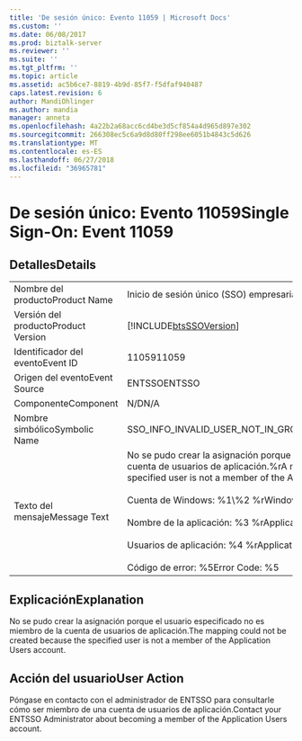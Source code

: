 ```yaml
---
title: 'De sesión único: Evento 11059 | Microsoft Docs'
ms.custom: ''
ms.date: 06/08/2017
ms.prod: biztalk-server
ms.reviewer: ''
ms.suite: ''
ms.tgt_pltfrm: ''
ms.topic: article
ms.assetid: ac5b6ce7-8819-4b9d-85f7-f5dfaf940487
caps.latest.revision: 6
author: MandiOhlinger
ms.author: mandia
manager: anneta
ms.openlocfilehash: 4a22b2a68acc6cd4be3d5cf854a4d965d897e302
ms.sourcegitcommit: 266308ec5c6a9d8d80ff298ee6051b4843c5d626
ms.translationtype: MT
ms.contentlocale: es-ES
ms.lasthandoff: 06/27/2018
ms.locfileid: "36965781"
---
```

# <a name="single-sign-on-event-11059"></a><span data-ttu-id="e7a27-102">De sesión único: Evento 11059</span><span class="sxs-lookup"><span data-stu-id="e7a27-102">Single Sign-On: Event 11059</span></span>
## <a name="details"></a><span data-ttu-id="e7a27-103">Detalles</span><span class="sxs-lookup"><span data-stu-id="e7a27-103">Details</span></span>  
  
|                 |                                                                                                                                                                                                                                                       |
|-----------------|-------------------------------------------------------------------------------------------------------------------------------------------------------------------------------------------------------------------------------------------------------|
|  <span data-ttu-id="e7a27-104">Nombre del producto</span><span class="sxs-lookup"><span data-stu-id="e7a27-104">Product Name</span></span>   |                                                                                                               <span data-ttu-id="e7a27-105">Inicio de sesión único (SSO) empresarial</span><span class="sxs-lookup"><span data-stu-id="e7a27-105">Enterprise Single Sign-On</span></span>                                                                                                               |
| <span data-ttu-id="e7a27-106">Versión del producto</span><span class="sxs-lookup"><span data-stu-id="e7a27-106">Product Version</span></span> |                                                                                              [!INCLUDE[btsSSOVersion](../includes/btsssoversion-md.md)]                                                                                               |
|    <span data-ttu-id="e7a27-107">Identificador del evento</span><span class="sxs-lookup"><span data-stu-id="e7a27-107">Event ID</span></span>     |                                                                                                                         <span data-ttu-id="e7a27-108">11059</span><span class="sxs-lookup"><span data-stu-id="e7a27-108">11059</span></span>                                                                                                                         |
|  <span data-ttu-id="e7a27-109">Origen del evento</span><span class="sxs-lookup"><span data-stu-id="e7a27-109">Event Source</span></span>   |                                                                                                                        <span data-ttu-id="e7a27-110">ENTSSO</span><span class="sxs-lookup"><span data-stu-id="e7a27-110">ENTSSO</span></span>                                                                                                                         |
|    <span data-ttu-id="e7a27-111">Componente</span><span class="sxs-lookup"><span data-stu-id="e7a27-111">Component</span></span>    |                                                                                                                          <span data-ttu-id="e7a27-112">N/D</span><span class="sxs-lookup"><span data-stu-id="e7a27-112">N/A</span></span>                                                                                                                          |
|  <span data-ttu-id="e7a27-113">Nombre simbólico</span><span class="sxs-lookup"><span data-stu-id="e7a27-113">Symbolic Name</span></span>  |                                                                                                          <span data-ttu-id="e7a27-114">SSO_INFO_INVALID_USER_NOT_IN_GROUP</span><span class="sxs-lookup"><span data-stu-id="e7a27-114">SSO_INFO_INVALID_USER_NOT_IN_GROUP</span></span>                                                                                                           |
|  <span data-ttu-id="e7a27-115">Texto del mensaje</span><span class="sxs-lookup"><span data-stu-id="e7a27-115">Message Text</span></span>   | <span data-ttu-id="e7a27-116">No se pudo crear la asignación porque el usuario especificado no es miembro de la cuenta de usuarios de aplicación.%r</span><span class="sxs-lookup"><span data-stu-id="e7a27-116">A mapping could not be created because the specified user is not a member of the Application Users account.%r</span></span><br /><br /> <span data-ttu-id="e7a27-117">Cuenta de Windows: %1\\%2 %r</span><span class="sxs-lookup"><span data-stu-id="e7a27-117">Windows Account: %1\\%2%r</span></span><br /><br /> <span data-ttu-id="e7a27-118">Nombre de la aplicación: %3 %r</span><span class="sxs-lookup"><span data-stu-id="e7a27-118">Application Name: %3%r</span></span><br /><br /> <span data-ttu-id="e7a27-119">Usuarios de aplicación: %4 %r</span><span class="sxs-lookup"><span data-stu-id="e7a27-119">Application Users: %4%r</span></span><br /><br /> <span data-ttu-id="e7a27-120">Código de error: %5</span><span class="sxs-lookup"><span data-stu-id="e7a27-120">Error Code: %5</span></span> |
  
## <a name="explanation"></a><span data-ttu-id="e7a27-121">Explicación</span><span class="sxs-lookup"><span data-stu-id="e7a27-121">Explanation</span></span>  
 <span data-ttu-id="e7a27-122">No se pudo crear la asignación porque el usuario especificado no es miembro de la cuenta de usuarios de aplicación.</span><span class="sxs-lookup"><span data-stu-id="e7a27-122">The mapping could not be created because the specified user is not a member of the Application Users account.</span></span>  
  
## <a name="user-action"></a><span data-ttu-id="e7a27-123">Acción del usuario</span><span class="sxs-lookup"><span data-stu-id="e7a27-123">User Action</span></span>  
 <span data-ttu-id="e7a27-124">Póngase en contacto con el administrador de ENTSSO para consultarle cómo ser miembro de una cuenta de usuarios de aplicación.</span><span class="sxs-lookup"><span data-stu-id="e7a27-124">Contact your ENTSSO Administrator about becoming a member of the Application Users account.</span></span>